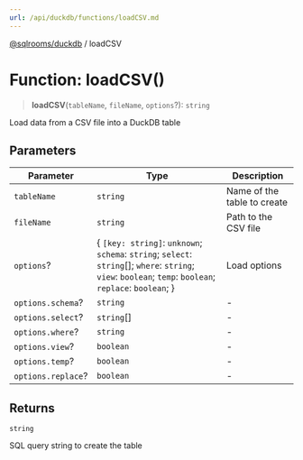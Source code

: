 ```yaml
---
url: /api/duckdb/functions/loadCSV.md
---
```

[@sqlrooms/duckdb](../index.md) / loadCSV

# Function: loadCSV()

> **loadCSV**(`tableName`, `fileName`, `options`?): `string`

Load data from a CSV file into a DuckDB table

## Parameters

| Parameter | Type | Description |
| ------ | ------ | ------ |
| `tableName` | `string` | Name of the table to create |
| `fileName` | `string` | Path to the CSV file |
| `options`? | { `[key: string]`: `unknown`; `schema`: `string`; `select`: `string`\[]; `where`: `string`; `view`: `boolean`; `temp`: `boolean`; `replace`: `boolean`; } | Load options |
| `options.schema`? | `string` | - |
| `options.select`? | `string`\[] | - |
| `options.where`? | `string` | - |
| `options.view`? | `boolean` | - |
| `options.temp`? | `boolean` | - |
| `options.replace`? | `boolean` | - |

## Returns

`string`

SQL query string to create the table
